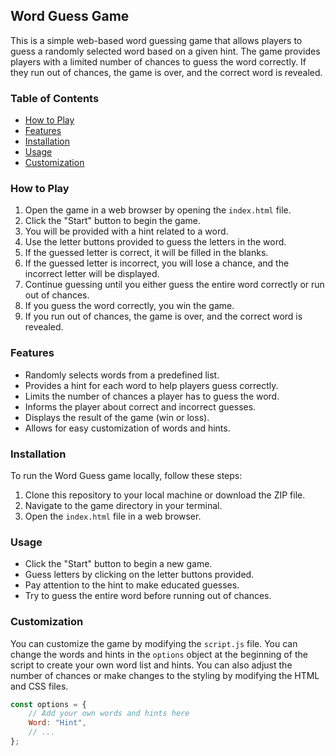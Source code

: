 ## Word Guess Game

This is a simple web-based word guessing game that allows players to guess a randomly selected word based on a given hint. The game provides players with a limited number of chances to guess the word correctly. If they run out of chances, the game is over, and the correct word is revealed.

### Table of Contents

- [How to Play](#how-to-play)
- [Features](#features)
- [Installation](#installation)
- [Usage](#usage)
- [Customization](#customization)

### How to Play

1. Open the game in a web browser by opening the `index.html` file.
2. Click the "Start" button to begin the game.
3. You will be provided with a hint related to a word.
4. Use the letter buttons provided to guess the letters in the word.
5. If the guessed letter is correct, it will be filled in the blanks.
6. If the guessed letter is incorrect, you will lose a chance, and the incorrect letter will be displayed.
7. Continue guessing until you either guess the entire word correctly or run out of chances.
8. If you guess the word correctly, you win the game.
9. If you run out of chances, the game is over, and the correct word is revealed.

### Features

- Randomly selects words from a predefined list.
- Provides a hint for each word to help players guess correctly.
- Limits the number of chances a player has to guess the word.
- Informs the player about correct and incorrect guesses.
- Displays the result of the game (win or loss).
- Allows for easy customization of words and hints.

### Installation

To run the Word Guess game locally, follow these steps:

1. Clone this repository to your local machine or download the ZIP file.
2. Navigate to the game directory in your terminal.
3. Open the `index.html` file in a web browser.

### Usage

- Click the "Start" button to begin a new game.
- Guess letters by clicking on the letter buttons provided.
- Pay attention to the hint to make educated guesses.
- Try to guess the entire word before running out of chances.

### Customization

You can customize the game by modifying the `script.js` file. You can change the words and hints in the `options` object at the beginning of the script to create your own word list and hints. You can also adjust the number of chances or make changes to the styling by modifying the HTML and CSS files.

```javascript
const options = {
    // Add your own words and hints here
    Word: "Hint",
    // ...
};

